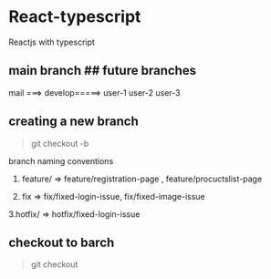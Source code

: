 # React-typescript
Reactjs with typescript 


## main branch          ## future branches
mail ===> develop=====>    user-1
                           user-2
                           user-3


## creating a new branch

> git  checkout -b <branch-name>

branch naming conventions

1. feature/<feature-name>  =>  feature/registration-page  , feature/procuctslist-page

2. fix <fix-name>  => fix/fixed-login-issue, fix/fixed-image-issue

3.hotfix/<fix-name>  => hotfix/fixed-login-issue



## checkout   to barch
> git checkout <branchname>